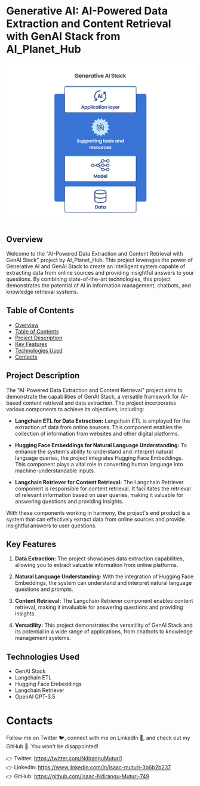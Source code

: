 # Generative AI: AI-Powered Data Extraction and Content Retrieval with GenAI Stack from AI_Planet_Hub

![Project Image](genaistack.png)

## Overview

Welcome to the "AI-Powered Data Extraction and Content Retrieval with GenAI Stack" project by AI_Planet_Hub. This project leverages the power of Generative AI and GenAI Stack to create an intelligent system capable of extracting data from online sources and providing insightful answers to your questions. By combining state-of-the-art technologies, this project demonstrates the potential of AI in information management, chatbots, and knowledge retrieval systems.


## Table of Contents

- [Overview](#overview)
- [Table of Contents](#table-of-contents)
- [Project Description](#project-description)
- [Key Features](#key-features)
- [Technologies Used](#technologies-used)
- [Contacts](#Contacts)


## Project Description

The "AI-Powered Data Extraction and Content Retrieval" project aims to demonstrate the capabilities of GenAI Stack, a versatile framework for AI-based content retrieval and data extraction. The project incorporates various components to achieve its objectives, including:

- **Langchain ETL for Data Extraction:** Langchain ETL is employed for the extraction of data from online sources. This component enables the collection of information from websites and other digital platforms.

- **Hugging Face Embeddings for Natural Language Understanding:** To enhance the system's ability to understand and interpret natural language queries, the project integrates Hugging Face Embeddings. This component plays a vital role in converting human language into machine-understandable inputs.

- **Langchain Retriever for Content Retrieval:** The Langchain Retriever component is responsible for content retrieval. It facilitates the retrieval of relevant information based on user queries, making it valuable for answering questions and providing insights.

With these components working in harmony, the project's end product is a system that can effectively extract data from online sources and provide insightful answers to user questions.

## Key Features

1. **Data Extraction:** The project showcases data extraction capabilities, allowing you to extract valuable information from online platforms.

2. **Natural Language Understanding:** With the integration of Hugging Face Embeddings, the system can understand and interpret natural language questions and prompts.

3. **Content Retrieval:** The Langchain Retriever component enables content retrieval, making it invaluable for answering questions and providing insights.

4. **Versatility:** This project demonstrates the versatility of GenAI Stack and its potential in a wide range of applications, from chatbots to knowledge management systems.


## Technologies Used

- GenAI Stack
- Langchain ETL
- Hugging Face Embeddings
- Langchain Retriever
- OpenAI GPT-3.5

# Contacts
Follow me on Twitter 🐦, connect with me on LinkedIn 🔗, and check out my GitHub 🐙. You won't be disappointed!

👉 Twitter: https://twitter.com/NdiranguMuturi1  
👉 LinkedIn: https://www.linkedin.com/in/isaac-muturi-3b6b2b237  
👉 GitHub: https://github.com/Isaac-Ndirangu-Muturi-749  